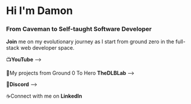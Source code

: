 <h1>Hi I'm Damon</h1>  
<h3>From Caveman to Self-taught Software Developer</h3>

<b>Join</b> me on my evolutionary journey as I start from ground zero in the full-stack web developer space.

📺<b>YouTube</b> --> 

🧪My projects from Ground 0 To Hero <b>TheDLBLab</b> -->

💾<b>Discord</b> -->

☕️Connect with me on <b>LinkedIn</b> 
